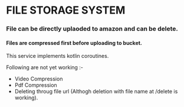 # FILE STORAGE SYSTEM

### File can be directly uplaoded to amazon and can be delete.


#### Files are compressed first before uploading to bucket.


This service implements kotlin coroutines.


Following are not yet working :-

* Video Compression
* Pdf Compression
* Deleting throug file url
(Althogh deletion with file name at /delete is working).